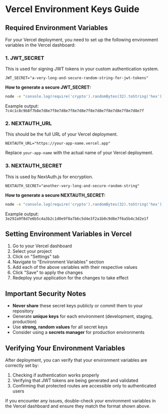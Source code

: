 # Vercel Environment Keys Guide

## Required Environment Variables

For your Vercel deployment, you need to set up the following environment variables in the Vercel dashboard:

### 1. JWT_SECRET

This is used for signing JWT tokens in your custom authentication system.

```
JWT_SECRET="a-very-long-and-secure-random-string-for-jwt-tokens"
```

**How to generate a secure JWT_SECRET:**

```bash
node -e "console.log(require('crypto').randomBytes(32).toString('hex'))"
```

Example output: `7c4c1c8c9b8f7b8e7d8e7f8e7d8e7f8e7d8e7f8e7d8e7f8e7d8e7f8e7d8e7f`

### 2. NEXTAUTH_URL

This should be the full URL of your Vercel deployment.

```
NEXTAUTH_URL="https://your-app-name.vercel.app"
```

Replace `your-app-name` with the actual name of your Vercel deployment.

### 3. NEXTAUTH_SECRET

This is used by NextAuth.js for encryption.

```
NEXTAUTH_SECRET="another-very-long-and-secure-random-string"
```

**How to generate a secure NEXTAUTH_SECRET:**

```bash
node -e "console.log(require('crypto').randomBytes(32).toString('hex'))"
```

Example output: `3e292a9f8d7e6b5c4a3b2c1d0e9f8a7b6c5d4e3f2a1b0c9d8e7f6a5b4c3d2e1f`

## Setting Environment Variables in Vercel

1. Go to your Vercel dashboard
2. Select your project
3. Click on "Settings" tab
4. Navigate to "Environment Variables" section
5. Add each of the above variables with their respective values
6. Click "Save" to apply the changes
7. Redeploy your application for the changes to take effect

## Important Security Notes

- **Never share** these secret keys publicly or commit them to your repository
- Generate **unique keys** for each environment (development, staging, production)
- Use **strong, random values** for all secret keys
- Consider using a **secrets manager** for production environments

## Verifying Your Environment Variables

After deployment, you can verify that your environment variables are correctly set by:

1. Checking if authentication works properly
2. Verifying that JWT tokens are being generated and validated
3. Confirming that protected routes are accessible only to authenticated users

If you encounter any issues, double-check your environment variables in the Vercel dashboard and ensure they match the format shown above.